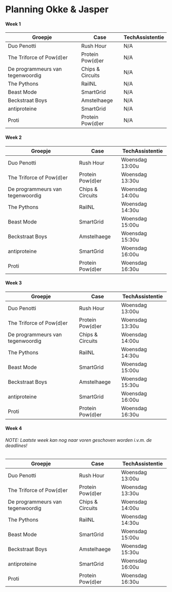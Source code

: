 # Planning Okke & Jasper

#### Week 1
| Groepje                          | Case             | TechAssistentie |  
| -------------------------------- | ---------------- | --------------- |
| Duo Penotti                      | Rush Hour        | N/A             | 
| The Triforce of Pow(d)er         | Protein Pow(d)er | N/A             |   
| De programmeurs van tegenwoordig | Chips & Circuits | N/A             | 
| The Pythons                      | RailNL           | N/A             | 
| Beast Mode                       | SmartGrid        | N/A             |  
| Beckstraat Boys                  | Amstelhaege      | N/A             |
| antiproteine                     | SmartGrid        | N/A             | 
| Proti                            | Protein Pow(d)er | N/A             |


#### Week 2
| Groepje                          | Case             | TechAssistentie |  
| -------------------------------- | ---------------- | --------------- |
| Duo Penotti                      | Rush Hour        | Woensdag 13:00u |
| The Triforce of Pow(d)er         | Protein Pow(d)er | Woensdag 13:30u |   
| De programmeurs van tegenwoordig | Chips & Circuits | Woensdag 14:00u | 
| The Pythons                      | RailNL           | Woensdag 14:30u | 
| Beast Mode                       | SmartGrid        | Woensdag 15:00u |  
| Beckstraat Boys                  | Amstelhaege      | Woensdag 15:30u |
| antiproteine                     | SmartGrid        | Woensdag 16:00u |
| Proti                            | Protein Pow(d)er | Woensdag 16:30u |


#### Week 3
| Groepje                          | Case             | TechAssistentie |  
| -------------------------------- | ---------------- | --------------- |
| Duo Penotti                      | Rush Hour        | Woensdag 13:00u |
| The Triforce of Pow(d)er         | Protein Pow(d)er | Woensdag 13:30u |   
| De programmeurs van tegenwoordig | Chips & Circuits | Woensdag 14:00u | 
| The Pythons                      | RailNL           | Woensdag 14:30u | 
| Beast Mode                       | SmartGrid        | Woensdag 15:00u |  
| Beckstraat Boys                  | Amstelhaege      | Woensdag 15:30u |
| antiproteine                     | SmartGrid        | Woensdag 16:00u |
| Proti                            | Protein Pow(d)er | Woensdag 16:30u |


#### Week 4
###### NOTE: Laatste week kan nog naar voren geschoven worden i.v.m. de deadlines!
| Groepje                          | Case             | TechAssistentie |  
| -------------------------------- | ---------------- | --------------- |
| Duo Penotti                      | Rush Hour        | Woensdag 13:00u |
| The Triforce of Pow(d)er         | Protein Pow(d)er | Woensdag 13:30u |   
| De programmeurs van tegenwoordig | Chips & Circuits | Woensdag 14:00u | 
| The Pythons                      | RailNL           | Woensdag 14:30u | 
| Beast Mode                       | SmartGrid        | Woensdag 15:00u |  
| Beckstraat Boys                  | Amstelhaege      | Woensdag 15:30u |
| antiproteine                     | SmartGrid        | Woensdag 16:00u |
| Proti                            | Protein Pow(d)er | Woensdag 16:30u |
